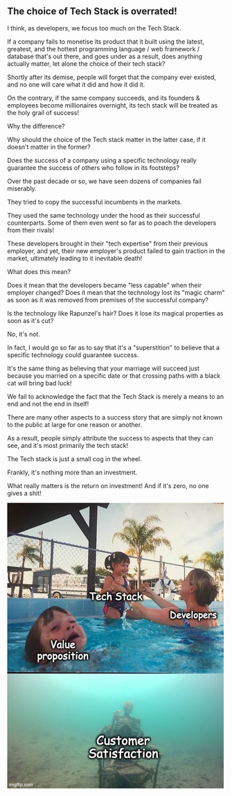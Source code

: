 ## The choice of Tech Stack is overrated!

I think, as developers, we focus too much on the Tech Stack.

If a company fails to monetise its product that it built using the latest, greatest, and the hottest programming language / web framework / database that's out there, and goes under as a result, does anything actually matter, let alone the choice of their tech stack?

Shortly after its demise, people will forget that the company ever existed, and no one will care what it did and how it did it.

On the contrary, if the same company succeeds, and its founders & employees become millionaires overnight, its tech stack will be treated as the holy grail of success!

Why the difference?

Why should the choice of the Tech stack matter in the latter case, if it doesn't matter in the former?

Does the success of a company using a specific technology really guarantee the success of others who follow in its footsteps?

Over the past decade or so, we have seen dozens of companies fail miserably.

They tried to copy the successful incumbents in the markets.

They used the same technology under the hood as their successful counterparts. Some of them even went so far as to poach the developers from their rivals!

These developers brought in their "tech expertise" from their previous employer, and yet, their new employer's product failed to gain traction in the market, ultimately leading to it inevitable death!

What does this mean?

Does it mean that the developers became "less capable" when their employer changed? Does it mean that the technology lost its "magic charm" as soon as it was removed from premises of the successful company?

Is the technology like Rapunzel's hair? Does it lose its magical properties as soon as it's cut?

No, it's not.

In fact, I would go so far as to say that it's a "superstition" to believe that a specific technology could guarantee success.

It's the same thing as believing that your marriage will succeed  just because you married on a specific date or that crossing paths with a black cat will bring bad luck!

We fail to acknowledge the fact that the Tech Stack is merely a means to an end and not the end in itself!

There are many other aspects to a success story that are simply not known to the public at large for one reason or another.

As a result, people simply attribute the success to aspects that they can see, and it's most primarily the tech stack!

The Tech stack is just a small cog in the wheel.

Frankly, it's nothing more than an investment.

What really matters is the return on investment! And if it's zero, no one gives a shit!

![Developers focus too much on Tech Stack](./developers-focus-too-much-on-tech-stack.jpg)